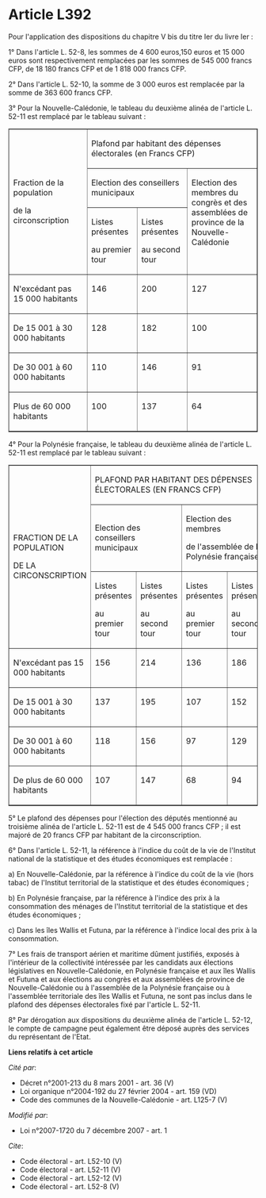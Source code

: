 # Article L392

Pour l'application des dispositions du chapitre V bis du titre Ier du livre Ier : 

1° Dans l'article L. 52-8, les sommes de 4 600 euros,150 euros et 15 000 euros sont respectivement remplacées par les sommes
de 545 000 francs CFP, de 18 180 francs CFP et de 1 818 000 francs CFP. 

2° Dans l'article L. 52-10, la somme de 3 000 euros est remplacée par la somme de 363 600 francs CFP. 

3° Pour la Nouvelle-Calédonie, le tableau du deuxième alinéa de l'article L. 52-11 est remplacé par le tableau suivant :

<table cellpadding="0" align="center" border="1" cellspacing="0">
  <tbody>
    <tr>
      <td rowspan="3" width="227">

Fraction de la population

de la circonscription

</td>
      <td width="454" colspan="3">

Plafond par habitant des dépenses électorales (en Francs CFP)

</td>
    </tr>
    <tr>
      <td width="227" colspan="2">

Election des conseillers municipaux

</td>
      <td valign="top" width="227" rowspan="2">

Election des membres du congrès et des assemblées de province de la Nouvelle-Calédonie

</td>
    </tr>
    <tr>
      <td width="113">

Listes présentes

au premier tour

</td>
      <td width="113">

Listes présentes

au second tour

</td>
    </tr>
    <tr>
      <td valign="top" width="227">

N'excédant pas 15 000 habitants

</td>
      <td width="113" valign="top">

146

</td>
      <td width="113" valign="top">

200

</td>
      <td width="227" valign="top">

127

</td>
    </tr>
    <tr>
      <td width="227" valign="top">

De 15 001 à 30 000 habitants

</td>
      <td valign="top" width="113">

128

</td>
      <td width="113" valign="top">

182

</td>
      <td valign="top" width="227">

100

</td>
    </tr>
    <tr>
      <td width="227" valign="top">

De 30 001 à 60 000 habitants

</td>
      <td valign="top" width="113">

110

</td>
      <td width="113" valign="top">

146

</td>
      <td valign="top" width="227">

91

</td>
    </tr>
    <tr>
      <td valign="top" width="227">

Plus de 60 000 habitants

</td>
      <td width="113" valign="top">

100

</td>
      <td valign="top" width="113">

137

</td>
      <td width="227" valign="top">

64

</td>
    </tr>
  </tbody>
</table>

4° Pour la Polynésie française, le tableau du deuxième alinéa de l'article L. 52-11 est remplacé par le tableau suivant : 

<table cellpadding="0" align="center" border="1" width="680">
  <tbody>
    <tr>
      <td width="223" rowspan="3">

FRACTION DE LA POPULATION

DE LA CIRCONSCRIPTION

</td>
      <td width="452" colspan="4">

PLAFOND PAR HABITANT DES DÉPENSES ÉLECTORALES (EN FRANCS CFP)

</td>
    </tr>
    <tr>
      <td colspan="2" width="225">

Election des conseillers municipaux

</td>
      <td width="224" colspan="2">

Election des membres

de l'assemblée de la Polynésie française

</td>
    </tr>
    <tr>
      <td width="112">

Listes présentes

au premier tour

</td>
      <td width="111">

Listes présentes

au second tour

</td>
      <td width="111">

Listes présentes

au premier tour

</td>
      <td width="111">

Listes présentes

au second tour

</td>
    </tr>
    <tr>
      <td width="223" valign="top">

N'excédant pas 15 000 habitants 

</td>
      <td width="112" valign="top">

156

</td>
      <td width="111" valign="top">

214

</td>
      <td width="111" valign="top">

136

</td>
      <td valign="top" width="111">

186

</td>
    </tr>
    <tr>
      <td width="223" valign="top">

De 15 001 à 30 000 habitants 

</td>
      <td width="112" valign="top">

137

</td>
      <td valign="top" width="111">

195

</td>
      <td valign="top" width="111">

107

</td>
      <td width="111" valign="top">

152

</td>
    </tr>
    <tr>
      <td width="223" valign="top">

De 30 001 à 60 000 habitants 

</td>
      <td valign="top" width="112">

118

</td>
      <td width="111" valign="top">

156

</td>
      <td width="111" valign="top">

97

</td>
      <td width="111" valign="top">

129

</td>
    </tr>
    <tr>
      <td valign="top" width="223">

De plus de 60 000 habitants 

</td>
      <td valign="top" width="112">

107

</td>
      <td valign="top" width="111">

147

</td>
      <td valign="top" width="111">

68

</td>
      <td width="111" valign="top">

94

</td>
    </tr>
  </tbody>
</table>

5° Le plafond des dépenses pour l'élection des députés mentionné au troisième alinéa de l'article L. 52-11 est de 4 545 000
francs CFP ; il est majoré de 20 francs CFP par habitant de la circonscription. 

6° Dans l'article L. 52-11, la référence à l'indice du coût de la vie de l'Institut national de la statistique et des études
économiques est remplacée : 

a) En Nouvelle-Calédonie, par la référence à l'indice du coût de la vie (hors tabac) de l'Institut territorial de la
statistique et des études économiques ; 

b) En Polynésie française, par la référence à l'indice des prix à la consommation des ménages de l'Institut territorial de la
statistique et des études économiques ; 

c) Dans les îles Wallis et Futuna, par la référence à l'indice local des prix à la consommation. 

7° Les frais de transport aérien et maritime dûment justifiés, exposés à l'intérieur de la collectivité intéressée par les
candidats aux élections législatives en Nouvelle-Calédonie, en Polynésie française et aux îles Wallis et Futuna et aux
élections au congrès et aux assemblées de province de Nouvelle-Calédonie ou à l'assemblée de la Polynésie française ou à
l'assemblée territoriale des îles Wallis et Futuna, ne sont pas inclus dans le plafond des dépenses électorales fixé par
l'article L. 52-11. 

8° Par dérogation aux dispositions du deuxième alinéa de l'article L. 52-12, le compte de campagne peut également être déposé
auprès des services du représentant de l'Etat.

**Liens relatifs à cet article**

_Cité par_:

  - Décret n°2001-213 du 8 mars 2001 - art. 36 (V)
  - Loi organique n°2004-192 du 27 février 2004 - art. 159 (VD)
  - Code des communes de la Nouvelle-Calédonie - art. L125-7 (V)

_Modifié par_:

  - Loi n°2007-1720 du 7 décembre 2007 - art. 1

_Cite_:

  - Code électoral - art. L52-10 (V)
  - Code électoral - art. L52-11 (V)
  - Code électoral - art. L52-12 (V)
  - Code électoral - art. L52-8 (V)
